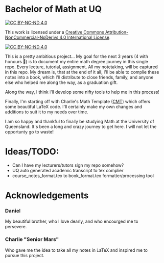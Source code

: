 # Bachelor of Math at UQ
[cc-by-nc-nd]: http://creativecommons.org/licenses/by-nc-nd/4.0/
[cc-by-nc-nd-image]: https://licensebuttons.net/l/by-nc-nd/4.0/88x31.png
[cc-by-nc-nd-shield]: https://img.shields.io/badge/License-CC%20BY--NC--ND%204.0-lightgrey.svg

[![CC BY-NC-ND 4.0][cc-by-nc-nd-shield]][cc-by-nc-nd]

This work is licensed under a
[Creative Commons Attribution-NonCommercial-NoDerivs 4.0 International License][cc-by-nc-nd].

[![CC BY-NC-ND 4.0][cc-by-nc-nd-image]][cc-by-nc-nd]


This is a pretty ambitious project... My goal for the next 3 years (4 with honours 👀) is to document my entire math degree journey in this single repo. Every lecture, tutorial, assignment. All my notetaking, will be captured in this repo. My dream is, that at the end of it all, I'll be able to complie these notes into a book, which I'll distribute to close friends, family, and anyone else who helped me along the way, as a graduation gift.

Along the way, I think I'll develop some nifty tools to help me in this process!

Finally, I'm starting off with Charlie's Math Template ([CMT](https://github.com/SeniorMars/dotfiles/tree/master/latex_template)) which offers some beautiful LaTeX code. I'll certainly make my own changes and additions to suit it to my needs over time.

I am so happy and thankful to finally be studying Math at the University of Queensland. It's been a long and crazy journey to get here. I will not let the opportunty go to waste!

# Ideas/TODO:

- Can I have my lecturers/tutors sign my repo somehow?
- UQ auto generated academic transcript to tex complier
- course_notes_format.tex to book_format.tex formatter/processing tool

# Acknowledgements

### Daniel

My beautiful brother, who I love dearly, and who encourged me to persevere. 

### Charlie "Senior Mars"

Who gave me the idea to take all my notes in LaTeX and inspired me to pursue this project.
